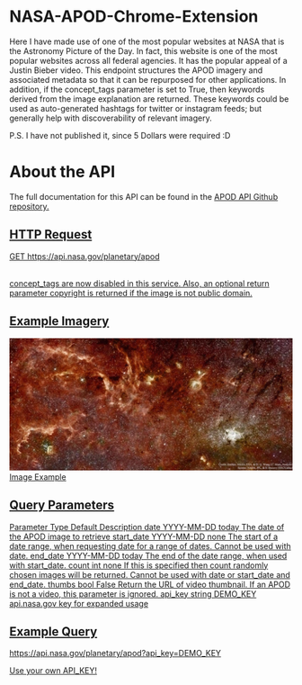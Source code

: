 # NASA-APOD-Chrome-Extension
Here I have made use of one of the most popular websites at NASA that is the Astronomy Picture of the Day. In fact, this website is one of the most popular websites across all federal agencies. It has the popular appeal of a Justin Bieber video. This endpoint structures the APOD imagery and associated metadata so that it can be repurposed for other applications. In addition, if the concept_tags parameter is set to True, then keywords derived from the image explanation are returned. These keywords could be used as auto-generated hashtags for twitter or instagram feeds; but generally help with discoverability of relevant imagery.

P.S. I have not published it, since 5 Dollars were required :D

<h1>About the API</h1>

The full documentation for this API can be found in the <a href="https://github.com/nasa/apod-api">APOD API Github repository.
  
<h2>HTTP Request</h2>
GET https://api.nasa.gov/planetary/apod <br><br>

concept_tags are now disabled in this service. Also, an optional return parameter copyright is returned if the image is not public domain. <br>
  
 
<h2>Example Imagery</h2>
<img src="example-nasa.png">Image Example</img>

<h2>Query Parameters</h2>
Parameter	Type	Default	Description
date	YYYY-MM-DD	today	The date of the APOD image to retrieve
start_date	YYYY-MM-DD	none	The start of a date range, when requesting date for a range of dates. Cannot be used with date.
end_date	YYYY-MM-DD	today	The end of the date range, when used with start_date.
count	int	none	If this is specified then count randomly chosen images will be returned. Cannot be used with date or start_date and end_date.
thumbs	bool	False	Return the URL of video thumbnail. If an APOD is not a video, this parameter is ignored.
api_key	string	DEMO_KEY	api.nasa.gov key for expanded usage
  

<h2>Example Query</h2>
https://api.nasa.gov/planetary/apod?api_key=DEMO_KEY

Use your own API_KEY!
